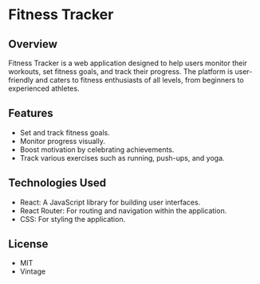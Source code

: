 # Fitness Tracker  

## Overview  

Fitness Tracker is a web application designed to help users monitor their workouts, set fitness goals, and track their progress. The platform is user-friendly and caters to fitness enthusiasts of all levels, from beginners to experienced athletes.  

## Features  

- Set and track fitness goals.  
- Monitor progress visually.  
- Boost motivation by celebrating achievements.  
- Track various exercises such as running, push-ups, and yoga.  

## Technologies Used  

- React: A JavaScript library for building user interfaces.  
- React Router: For routing and navigation within the application.  
- CSS: For styling the application.  

## License 
- MIT
- Vintage